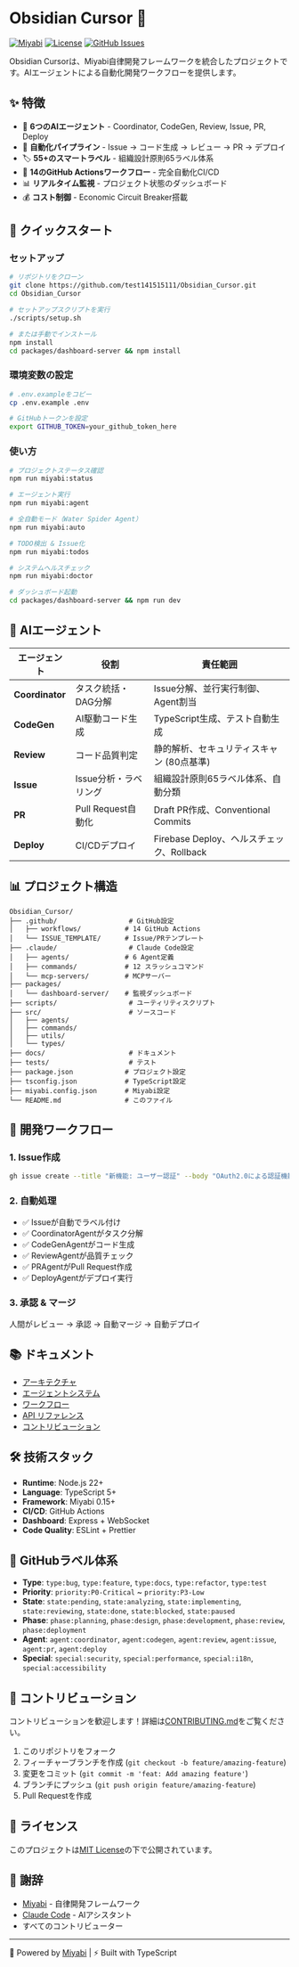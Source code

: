 # Obsidian Cursor 🌸

[![Miyabi](https://img.shields.io/badge/Powered%20by-Miyabi-purple)](https://github.com/miyabi-org/miyabi)
[![License](https://img.shields.io/badge/License-MIT-blue.svg)](LICENSE)
[![GitHub Issues](https://img.shields.io/github/issues/test141515111/Obsidian_Cursor)](https://github.com/test141515111/Obsidian_Cursor/issues)

Obsidian Cursorは、Miyabi自律開発フレームワークを統合したプロジェクトです。AIエージェントによる自動化開発ワークフローを提供します。

## ✨ 特徴

- 🤖 **6つのAIエージェント** - Coordinator, CodeGen, Review, Issue, PR, Deploy
- 📝 **自動化パイプライン** - Issue → コード生成 → レビュー → PR → デプロイ
- 🏷️ **55+のスマートラベル** - 組織設計原則65ラベル体系
- 🔄 **14のGitHub Actionsワークフロー** - 完全自動化CI/CD
- 📊 **リアルタイム監視** - プロジェクト状態のダッシュボード
- 💰 **コスト制御** - Economic Circuit Breaker搭載

## 🚀 クイックスタート

### セットアップ

```bash
# リポジトリをクローン
git clone https://github.com/test141515111/Obsidian_Cursor.git
cd Obsidian_Cursor

# セットアップスクリプトを実行
./scripts/setup.sh

# または手動でインストール
npm install
cd packages/dashboard-server && npm install
```

### 環境変数の設定

```bash
# .env.exampleをコピー
cp .env.example .env

# GitHubトークンを設定
export GITHUB_TOKEN=your_github_token_here
```

### 使い方

```bash
# プロジェクトステータス確認
npm run miyabi:status

# エージェント実行
npm run miyabi:agent

# 全自動モード（Water Spider Agent）
npm run miyabi:auto

# TODO検出 & Issue化
npm run miyabi:todos

# システムヘルスチェック
npm run miyabi:doctor

# ダッシュボード起動
cd packages/dashboard-server && npm run dev
```

## 🤖 AIエージェント

| エージェント | 役割 | 責任範囲 |
|------------|------|---------|
| **Coordinator** | タスク統括・DAG分解 | Issue分解、並行実行制御、Agent割当 |
| **CodeGen** | AI駆動コード生成 | TypeScript生成、テスト自動生成 |
| **Review** | コード品質判定 | 静的解析、セキュリティスキャン (80点基準) |
| **Issue** | Issue分析・ラベリング | 組織設計原則65ラベル体系、自動分類 |
| **PR** | Pull Request自動化 | Draft PR作成、Conventional Commits |
| **Deploy** | CI/CDデプロイ | Firebase Deploy、ヘルスチェック、Rollback |

## 📊 プロジェクト構造

```
Obsidian_Cursor/
├── .github/                  # GitHub設定
│   ├── workflows/           # 14 GitHub Actions
│   └── ISSUE_TEMPLATE/      # Issue/PRテンプレート
├── .claude/                  # Claude Code設定
│   ├── agents/              # 6 Agent定義
│   ├── commands/            # 12 スラッシュコマンド
│   └── mcp-servers/         # MCPサーバー
├── packages/
│   └── dashboard-server/    # 監視ダッシュボード
├── scripts/                  # ユーティリティスクリプト
├── src/                      # ソースコード
│   ├── agents/
│   ├── commands/
│   ├── utils/
│   └── types/
├── docs/                     # ドキュメント
├── tests/                    # テスト
├── package.json             # プロジェクト設定
├── tsconfig.json            # TypeScript設定
├── miyabi.config.json       # Miyabi設定
└── README.md                # このファイル
```

## 🔄 開発ワークフロー

### 1. Issue作成

```bash
gh issue create --title "新機能: ユーザー認証" --body "OAuth2.0による認証機能を実装"
```

### 2. 自動処理

- ✅ Issueが自動でラベル付け
- ✅ CoordinatorAgentがタスク分解
- ✅ CodeGenAgentがコード生成
- ✅ ReviewAgentが品質チェック
- ✅ PRAgentがPull Request作成
- ✅ DeployAgentがデプロイ実行

### 3. 承認 & マージ

人間がレビュー → 承認 → 自動マージ → 自動デプロイ

## 📚 ドキュメント

- [アーキテクチャ](docs/ARCHITECTURE.md)
- [エージェントシステム](docs/AGENTS.md)
- [ワークフロー](docs/WORKFLOWS.md)
- [API リファレンス](docs/API.md)
- [コントリビューション](CONTRIBUTING.md)

## 🛠️ 技術スタック

- **Runtime**: Node.js 22+
- **Language**: TypeScript 5+
- **Framework**: Miyabi 0.15+
- **CI/CD**: GitHub Actions
- **Dashboard**: Express + WebSocket
- **Code Quality**: ESLint + Prettier

## 🎯 GitHubラベル体系

- **Type**: `type:bug`, `type:feature`, `type:docs`, `type:refactor`, `type:test`
- **Priority**: `priority:P0-Critical` ~ `priority:P3-Low`
- **State**: `state:pending`, `state:analyzing`, `state:implementing`, `state:reviewing`, `state:done`, `state:blocked`, `state:paused`
- **Phase**: `phase:planning`, `phase:design`, `phase:development`, `phase:review`, `phase:deployment`
- **Agent**: `agent:coordinator`, `agent:codegen`, `agent:review`, `agent:issue`, `agent:pr`, `agent:deploy`
- **Special**: `special:security`, `special:performance`, `special:i18n`, `special:accessibility`

## 🤝 コントリビューション

コントリビューションを歓迎します！詳細は[CONTRIBUTING.md](CONTRIBUTING.md)をご覧ください。

1. このリポジトリをフォーク
2. フィーチャーブランチを作成 (`git checkout -b feature/amazing-feature`)
3. 変更をコミット (`git commit -m 'feat: Add amazing feature'`)
4. ブランチにプッシュ (`git push origin feature/amazing-feature`)
5. Pull Requestを作成

## 📝 ライセンス

このプロジェクトは[MIT License](LICENSE)の下で公開されています。

## 🙏 謝辞

- [Miyabi](https://github.com/miyabi-org/miyabi) - 自律開発フレームワーク
- [Claude Code](https://claude.ai) - AIアシスタント
- すべてのコントリビューター

---

🤖 Powered by [Miyabi](https://github.com/miyabi-org/miyabi) | ⚡ Built with TypeScript

